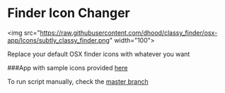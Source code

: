 # Finder Icon Changer

<img src="https://raw.githubusercontent.com/dhood/classy_finder/osx-app/Icons/subtly_classy_finder.png" width="100"\>

Replace your default OSX finder icons with whatever you want

###App with sample icons provided [here](https://github.com/dhood/classy_finder/raw/osx-app/Finder%20Icon%20Changer%20App.zip)

To run script manually, check the [master branch](https://github.com/vsinha/classy_finder/tree/master)
